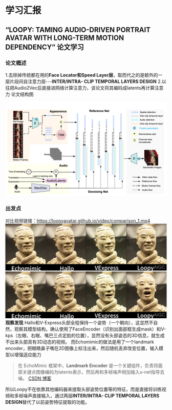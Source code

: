 # 学习汇报
## “LOOPY: TAMING AUDIO-DRIVEN PORTRAIT AVATAR WITH LONG-TERM MOTION DEPENDENCY” 论文学习
### 论文概述
1.去除掉传统都在用的**Face Locator和Speed Layer层**，取而代之的是额外的一层片段间自注意力层---**INTER/INTRA- CLIP TEMPORAL LAYERS DESIGN**
2.以往把Audio2Vec后直接进网络计算注意力，该论文将其编码成latents再计算注意力
论文结构图

![](/imgs/2024-11-25/2SIbvTbFGrD9TxZ2.png)
### 出发点
对比视频链接：https://loopyavatar.github.io/video/comparison_1.mp4
![输入图片说明](/imgs/2024-11-25/4XX68LqDqjY7SqVH.png)
![输入图片说明](/imgs/2024-11-25/dWdGz3wzCheXtULR.png)
**观察发现**
Hallo和V-Express头部全程保持一个姿势（一个朝向），这显然不自然，观察其模型结构，确认使用了FaceEncoder（识别出面部框生成mask）和V-kps（左眼、右眼、嘴巴三点定脸的位置），显然没有头部姿态的3D信息，就生成不出来头部具有3D动态的视频。
而Echomimic的做法是用了一个landmark encoder，把眼睛鼻子嘴在2D图像上标注出来，然后随机丢弃改变位置，输入模型以增强适应能力
>在 EchoMimic 框架中，**Landmark Encoder** 是一个关键组件，负责将面部关键点图像编码为latents表示，然后再和多帧噪声相加输入u-net指导去噪。
[CSDN 博客](https://blog.csdn.net/qq_44091004/article/details/141971790?utm_source=chatgpt.com)

所以Loopy不在依靠其他编码器来提取头部姿势位置等的特征，而是直接将训练视频和多帧噪声直接输入，通过两层**INTER/INTRA- CLIP TEMPORAL LAYERS DESIGN**替代了以前姿势特征提取的功能。

<!--stackedit_data:
eyJoaXN0b3J5IjpbMTExNTExMjk5MCwxMzkzNDU2MTEyLDExNj
g1NDQyMjEsMTQ2ODIxODk1MSwtODE0MTIwNDAsMTI4NzEwNjcz
OSwtNzY5NDkxMDAzLDU5MTIxMTY5Ml19
-->